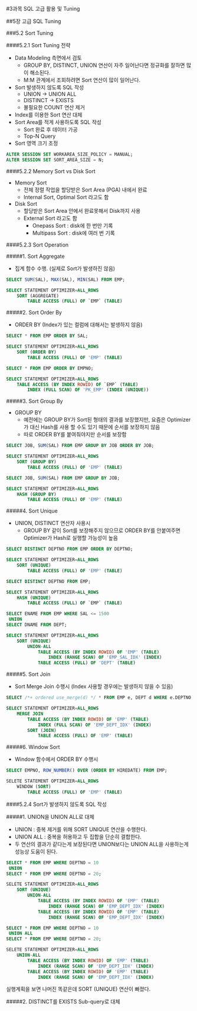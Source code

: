 #3과목 SQL 고급 활용 및 Tuning

##5장 고급 SQL Tuning

###5.2 Sort Tuning

####5.2.1 Sort Tuning 전략
  - Data Modeling 측면에서 검토
    - GROUP BY, DISTINCT, UNION 연산이 자주 일어난다면 정규화를 잘하면 많이 해소된다.
    - M:M 관계에서 조회하려면 Sort 연산이 많이 일어난다.
  - Sort 발생하지 않도록 SQL 작성
    - UNION -> UNION ALL
    - DISTINCT -> EXISTS
    - 불필요한 COUNT 연산 제거
  - Index를 이용한 Sort 연산 대체
  - Sort Area를 적게 사용하도록 SQL 작성
    - Sort 완료 후 데이터 가공
    - Top-N Query
  - Sort 영역 크기 조정
```SQL
ALTER SESSION SET WORKAREA_SIZE_POLICY = MANUAL;
ALTER SESSION SET SORT_AREA_SIZE = N;
```

####5.2.2 Memory Sort vs Disk Sort
  - Memory Sort
    - 전체 정렬 작업을 할당받은 Sort Area (PGA) 내에서 완료
    - Internal Sort, Optimal Sort 라고도 함
  - Disk Sort
    - 할당받은 Sort Area 안에서 완료못해서 Disk까지 사용
    - External Sort 라고도 함
      - Onepass Sort : disk에 한 번만 기록
      - Multipass Sort : disk에 여러 번 기록

####5.2.3 Sort Operation

#####1. Sort Aggregate
- 집계 함수 수행. (실제로 Sort가 발생하진 않음)

```SQL
SELECT SUM(SAL), MAX(SAL), MIN(SAL) FROM EMP;

SELECT STATEMENT OPTIMIZER=ALL_ROWS
    SORT (AGGREGATE)
        TABLE ACCESS (FULL) OF `EMP` (TABLE)
```

#####2. Sort Order By
- ORDER BY (Index가 있는 컬럼에 대해서는 발생하지 않음)
```SQL
SELECT * FROM EMP ORDER BY SAL;

SELECT STATEMENT OPTIMIZER=ALL_ROWS
    SORT (ORDER BY)
        TABLE ACCESS (FULL) OF 'EMP' (TABLE)
```
```SQL
SELECT * FROM EMP ORDER BY EMPNO;

SELECT STATEMENT OPTIMIZER=ALL_ROWS
    TABLE ACCESS (BY INDEX ROWID) OF `EMP` (TABLE)
        INDEX (FULL SCAN) OF 'PK_EMP' (INDEX (UNIQUE))
```

#####3. Sort Group By
- GROUP BY
  -  예전에는 GROUP BY가 Sort된 형태의 결과를 보장했지만, 요즘은 Optimizer가 대신 Hash를 사용 할 수도 있기 때문에 순서를 보장하지 않음
  -  따로 ORDER BY를 붙여줘야지만 순서를 보장함
```SQL
SELECT JOB, SUM(SAL) FROM EMP GROUP BY JOB ORDER BY JOB;

SELECT STATEMENT OPTIMIZER=ALL_ROWS
    SORT (GROUP BY)
        TABLE ACCESS (FULL) OF 'EMP' (TABLE)
```
```SQL
SELECT JOB, SUM(SAL) FROM EMP GROUP BY JOB;

SELECT STATEMENT OPTIMIZER=ALL_ROWS
    HASH (GROUP BY)
        TABLE ACCESS (FULL) OF 'EMP' (TABLE)
```

#####4. Sort Unique
- UNION, DISTINCT 연산자 사용시
  - GROUP BY 같이 Sort를 보장해주지 않으므로 ORDER BY를 안붙여주면 Optimizer가 Hash로 실행할 가능성이 높음

```SQL
SELECT DISTINCT DEPTNO FROM EMP ORDER BY DEPTNO;

SELECT STATEMENT OPTIMIZER=ALL_ROWS
    SORT (UNIQUE)
        TABLE ACCESS (FULL) OF 'EMP' (TABLE)
```
```SQL
SELECT DISTINCT DEPTNO FROM EMP;

SELECT STATEMENT OPTIMIZER=ALL_ROWS
    HASH (UNIQUE)
        TABLE ACCESS (FULL) OF `EMP` (TABLE)
```
```SQL
SELECT ENAME FROM EMP WHERE SAL <= 1500
 UNION
SELECT DNAME FROM DEPT;

SELECT STATEMENT OPTIMIZER=ALL_ROWS
    SORT (UNIQUE)
        UNION-ALL
            TABLE ACCESS (BY INDEX ROWID) OF 'EMP' (TABLE)
                INDEX (RANGE SCAN) OF 'EMP_SAL_IDX' (INDEX)
            TABLE ACCESS (FULL) OF 'DEPT' (TABLE)
```

#####5. Sort Join
- Sort Merge Join 수행시 (Index 사용할 경우에는 발생하지 않을 수 있음)
```SQL
SELECT /*+ ordered use_merge(d) */ * FROM EMP e, DEPT d WHERE e.DEPTNO = d.DEPTNO;

SELECT STATEMENT OPTIMIZER=ALL_ROWS
    MERGE JOIN
        TABLE ACCESS (BY INDEX ROWID) OF 'EMP' (TABLE)
            INDEX (FULL SCAN) OF 'EMP_DEPT_IDX' (INDEX)
        SORT (JOIN)
            TABLE ACCESS (FULL) OF 'EMP' (TABLE)
```

#####6. Window Sort
- Window 함수에서 ORDER BY 수행시
```SQL
SELECT EMPNO, ROW_NUMBER() OVER (ORDER BY HIREDATE) FROM EMP;

SELETE STATEMENT OPTIMIZER=ALL_ROWS
    WINDOW (SORT)
        TABLE ACCESS (FULL) OF 'EMP' (TABLE)
```

####5.2.4 Sort가 발생하지 않도록 SQL 작성

#####1. UNION을 UNION ALL로 대체
- UNION : 중복 제거를 위해 SORT UNIQUE 연산을 수행한다.
- UNION ALL : 중복을 허용하고 두 집합을 단순히 결합한다.
- 두 연산의 결과가 같다는게 보장된다면 UNION보다는 UNION ALL을 사용하는게 성능상 도움이 된다.

```SQL
SELECT * FROM EMP WHERE DEPTNO = 10
 UNION
SELECT * FROM EMP WHERE DEPTNO = 20;

SELETE STATEMENT OPTIMIZER=ALL_ROWS
    SORT (UNIQUE)
        UNION-ALL
            TABLE ACCESS (BY INDEX ROWID) OF 'EMP' (TABLE)
                INDEX (RANGE SCAN) OF 'EMP_DEPT_IDX' (INDEX)
            TABLE ACCESS (BY INDEX ROWID) OF 'EMP' (TABLE)
                INDEX (RANGE SCAN) OF 'EMP_DEPT_IDX' (INDEX)
```
```SQL
SELECT * FROM EMP WHERE DEPTNO = 10
 UNION ALL
SELECT * FROM EMP WHERE DEPTNO = 20;

SELETE STATEMENT OPTIMIZER=ALL_ROWS
    UNION-ALL
        TABLE ACCESS (BY INDEX ROWID) OF 'EMP' (TABLE)
            INDEX (RANGE SCAN) OF 'EMP_DEPT_IDX' (INDEX)
        TABLE ACCESS (BY INDEX ROWID) OF 'EMP' (TABLE)
            INDEX (RANGE SCAN) OF 'EMP_DEPT_IDX' (INDEX)
```

실행계획을 보면 나머진 똑같은데 SORT (UNIQUE) 연산이 빠졌다.

#####2. DISTINCT를 EXISTS Sub-query로 대체
